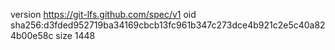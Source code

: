 version https://git-lfs.github.com/spec/v1
oid sha256:d3fded952719ba34169cbcb13fc961b347c273dce4b921c2e5c40a824b00e58c
size 1448
